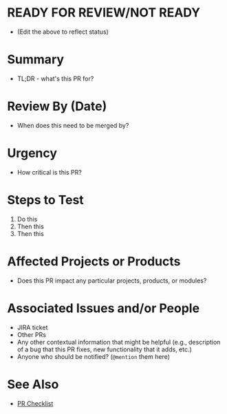 # READY FOR REVIEW/NOT READY
- (Edit the above to reflect status)

# Summary
- TL;DR - what's this PR for?

# Review By (Date)
- When does this need to be merged by?

# Urgency
- How critical is this PR?

# Steps to Test

1. Do this
1. Then this
2. Then this

# Affected Projects or Products
- Does this PR impact any particular projects, products, or modules?

# Associated Issues and/or People
- JIRA ticket
- Other PRs
- Any other contextual information that might be helpful (e.g., description of a bug that this PR fixes, new functionality that it adds, etc.)
- Anyone who should be notified? (`@mention` them here)

# See Also
- [PR Checklist](https://gist.github.com/sherakama/0ba17601381e3adbe0cad566ad4d80a5)
